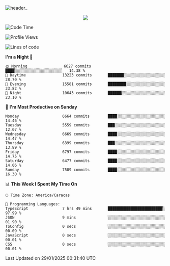 ![header_](https://github.com/user-attachments/assets/4010d822-ccdc-4198-b608-18c773338d18)


<p align="center">
  <a href="http://www.github.com/thevacs">
    <img src="https://github-readme-streak-stats.herokuapp.com/?user=thevacs&stroke=ffffff&background=1c1917&ring=0891b2&fire=0891b2&currStreakNum=ffffff&currStreakLabel=0891b2&sideNums=ffffff&sideLabels=ffffff&dates=ffffff&hide_border=true" />
  </a>
</p>

<!--START_SECTION:waka-->
![Code Time](http://img.shields.io/badge/Code%20Time-3%2C318%20hrs%205%20mins-blue)

![Profile Views](http://img.shields.io/badge/Profile%20Views-0-blue)

![Lines of code](https://img.shields.io/badge/From%20Hello%20World%20I%27ve%20Written-5.4%20million%20lines%20of%20code-blue)

**I'm a Night 🦉** 

```text
🌞 Morning                6627 commits        ████░░░░░░░░░░░░░░░░░░░░░   14.38 % 
🌆 Daytime                13223 commits       ███████░░░░░░░░░░░░░░░░░░   28.70 % 
🌃 Evening                15581 commits       ████████░░░░░░░░░░░░░░░░░   33.82 % 
🌙 Night                  10643 commits       ██████░░░░░░░░░░░░░░░░░░░   23.10 % 
```
📅 **I'm Most Productive on Sunday** 

```text
Monday                   6664 commits        ████░░░░░░░░░░░░░░░░░░░░░   14.46 % 
Tuesday                  5559 commits        ███░░░░░░░░░░░░░░░░░░░░░░   12.07 % 
Wednesday                6669 commits        ████░░░░░░░░░░░░░░░░░░░░░   14.47 % 
Thursday                 6399 commits        ███░░░░░░░░░░░░░░░░░░░░░░   13.89 % 
Friday                   6797 commits        ████░░░░░░░░░░░░░░░░░░░░░   14.75 % 
Saturday                 6477 commits        ████░░░░░░░░░░░░░░░░░░░░░   14.06 % 
Sunday                   7509 commits        ████░░░░░░░░░░░░░░░░░░░░░   16.30 % 
```


📊 **This Week I Spent My Time On** 

```text
🕑︎ Time Zone: America/Caracas

💬 Programming Languages: 
TypeScript               7 hrs 49 mins       ████████████████████████░   97.99 % 
JSON                     9 mins              ░░░░░░░░░░░░░░░░░░░░░░░░░   01.90 % 
TSConfig                 0 secs              ░░░░░░░░░░░░░░░░░░░░░░░░░   00.09 % 
JavaScript               0 secs              ░░░░░░░░░░░░░░░░░░░░░░░░░   00.01 % 
CSS                      0 secs              ░░░░░░░░░░░░░░░░░░░░░░░░░   00.01 % 
```


 Last Updated on 29/01/2025 00:31:40 UTC
<!--END_SECTION:waka-->
